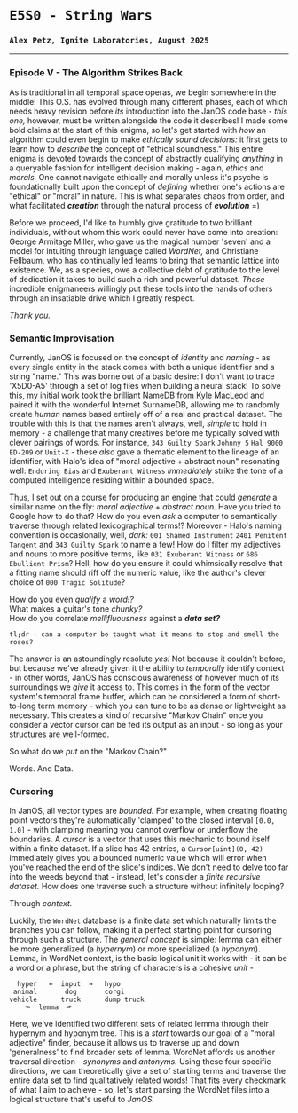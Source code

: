 # `E5S0 - String Wars`
### `Alex Petz, Ignite Laboratories, August 2025`

---

### Episode V - The Algorithm Strikes Back

As is traditional in all temporal space operas, we begin somewhere in the middle!  This O.S. has evolved through many 
different phases, each of which needs heavy revision before _its_ introduction into the JanOS code base - _this one,_ however, 
must be written alongside the code it describes!  I made some bold claims at the start of this enigma, so let's get
started with _how_ an algorithm could even begin to make _ethically sound decisions:_  it first gets to learn how to
_describe_ the concept of "ethical soundness."  This entire enigma is devoted towards the concept of abstractly qualifying
_anything_ in a queryable fashion for intelligent decision making - again, _ethics_ and _morals._  One cannot navigate
ethically and morally unless it's psyche is foundationally built upon the concept of _defining_ whether one's actions 
are "ethical" or "moral" in nature.  This is what separates chaos from order, and what facilitated _**creation**_ through 
the natural process of _**evolution**_ =)

Before we proceed, I'd like to humbly give gratitude to two brilliant individuals, without whom this work could never have come
into creation: George Armitage Miller, who gave us the magical number 'seven' and a model for intuiting through language called 
_WordNet,_ and Christiane Fellbaum, who has continually led teams to bring that semantic lattice into existence.  We, as a
species, owe a collective debt of gratitude to the level of dedication it takes to build such a rich and powerful dataset.  _These_
incredible enigmaneers willingly put these tools into the hands of others through an insatiable drive which I greatly respect. 

_Thank you._

### Semantic Improvisation

Currently, JanOS is focused on the concept of _identity_ and _naming_ - as every single entity in the stack comes with both a
unique identifier and a string "name."  This was borne out of a basic desire: I don't want to trace 'X5D0-A5' through a set
of log files when building a neural stack!  To solve this, my initial work took the brilliant NameDB from Kyle MacLeod and
paired it with the wonderful Internet SurnameDB, allowing me to randomly create _human_ names based entirely off of a real
and practical dataset.  The trouble with this is that the names aren't always, well, _simple_ to hold in memory - a challenge
that many creatives before me typically solved with clever pairings of words.  For instance, `343 Guilty Spark` `Johnny 5`
`Hal 9000` `ED-209` or `Unit-X` - these _also_ gave a thematic element to the lineage of an identifier, with Halo's idea of
"moral adjective + abstract noun" resonating well: `Enduring Bias` and `Exuberant Witness` _immediately_ strike the tone of
a computed intelligence residing within a bounded space.

Thus, I set out on a course for producing an engine that could _generate_ a similar name on the fly: _moral adjective_ + 
_abstract noun._  Have you tried to Google how to do that?  How do you even _ask_ a computer to semantically traverse
through related lexicographical terms!?  Moreover - Halo's naming convention is occasionally, well, _dark:_  `001 Shamed Instrument` 
`2401 Penitent Tangent` and `343 Guilty Spark` to name a few!  How do I filter my adjectives and nouns to more positive 
terms, like `031 Exuberant Witness` or `686 Ebullient Prism`?  Hell, how do you ensure it could whimsically resolve that 
a fitting name should riff off the numeric value, like the author's clever choice of `000 Tragic Solitude`?

How do you even _qualify_ a _word!?_  
What makes a guitar's tone _chunky?_  
How do you correlate _mellifluousness_ against a _**data set?**_

    tl;dr - can a computer be taught what it means to stop and smell the roses?

The answer is an astoundingly resolute _yes!_  Not because it couldn't before, but because we've already given it the
ability to _temporally_ identify context - in other words, JanOS has conscious awareness of however much of its surroundings
we _give_ it access to.  This comes in the form of the vector system's temporal frame buffer, which can be considered a form 
of short-to-long term memory - which you can tune to be as dense or lightweight as necessary.  This creates a kind of recursive
"Markov Chain" once you consider a vector cursor can be fed its output as an input - so long as your structures are well-formed.

So what do we _put_ on the "Markov Chain?"

Words.  And Data.

### Cursoring

In JanOS, all vector types are _bounded._  For example, when creating floating point vectors they're automatically 'clamped' to
the closed interval `[0.0, 1.0]` - with clamping meaning you cannot overflow or underflow the boundaries.  A _cursor_ is a
vector that uses this mechanic to bound itself within a finite dataset.  If a slice has 42 entries, a `Cursor[uint](0, 42)`
immediately gives you a bounded numeric value which will error when you've reached the end of the slice's indices.  We don't 
need to delve too far into the weeds beyond that - instead, let's consider a _finite recursive dataset._  How does one traverse
such a structure without infinitely looping?  

Through _context._

Luckily, the `WordNet` database is a finite data set which naturally limits the branches you can follow, making it a perfect
starting point for cursoring through such a structure.  The _general concept_ is simple: lemma can either be more generalized
(a _hypernym_) or more specialized (a _hyponym_).  Lemma, in WordNet context, is the basic logical unit it works with - it can
be a word or a phrase, but the string of characters is a cohesive _unit_ -

      hyper   ←  input  →   hypo
     animal       dog       corgi
    vehicle      truck      dump truck
        ⬑  lemma  ⬏

Here, we've identified two different sets of related lemma through their hypernym and hyponym tree.  This is a _start_ towards
our goal of a "moral adjective" finder, because it allows us to traverse up and down 'generalness' to find broader sets of 
lemma.  WordNet affords us another traversal direction - _synonyms_ and _antonyms._  Using these four specific directions, we
can theoretically give a set of starting terms and traverse the entire data set to find qualitatively related words!  That fits
every checkmark of what I aim to achieve - so, let's start parsing the WordNet files into a logical structure that's useful to
_JanOS._